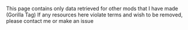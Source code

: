 This page contains only data retrieved for other mods that I have made (Gorilla Tag)
If any resources here violate terms and wish to be removed, please contact me or make an issue
